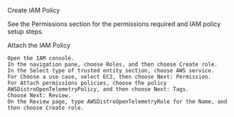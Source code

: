 Create IAM Policy

See the Permissions section for the permissions required and IAM policy setup steps.


Attach the IAM Policy

    Open the IAM console.
    In the navigation pane, choose Roles, and then choose Create role.
    In the Select type of trusted entity section, choose AWS service.
    For Choose a use case, select EC2, then choose Next: Permission.
    For Attach permissions policies, choose the policy AWSDistroOpenTelemetryPolicy, and then choose Next: Tags.
    Choose Next: Review.
    On the Review page, type AWSDistroOpenTelemetryRole for the Name, and then choose Create role.
